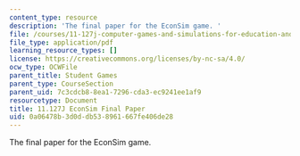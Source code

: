 ```yaml
---
content_type: resource
description: 'The final paper for the EconSim game. '
file: /courses/11-127j-computer-games-and-simulations-for-education-and-exploration-spring-2015/0a06478b3d0ddb538961667fe406de28_MIT11_127JS15_econsim_final.pdf
file_type: application/pdf
learning_resource_types: []
license: https://creativecommons.org/licenses/by-nc-sa/4.0/
ocw_type: OCWFile
parent_title: Student Games
parent_type: CourseSection
parent_uid: 7c3cdcb8-8ea1-7296-cda3-ec9241ee1af9
resourcetype: Document
title: 11.127J EconSim Final Paper
uid: 0a06478b-3d0d-db53-8961-667fe406de28
---
```

The final paper for the EconSim game. 